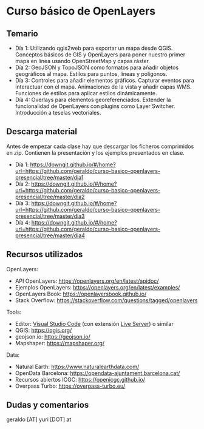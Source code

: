 # Curso básico de OpenLayers

## Temario

- Día 1: Utilizando qgis2web para exportar un mapa desde QGIS. Conceptos básicos de GIS y OpenLayers para poner nuestro primer mapa en línea usando OpenStreetMap y capas ráster.
- Día 2: GeoJSON y TopoJSON como formatos para añadir objetos geográficos al mapa. Estilos para puntos, líneas y polígonos.
- Día 3: Controles para añadir elementos gráficos. Capturar eventos para interactuar con el mapa. Animaciones de la vista y añadir capas WMS. Funciones de estilos para aplicar estilos dinámicamente.
- Día 4: Overlays para elementos georeferenciados. Extender la funcionalidad de OpenLayers con plugins como Layer Switcher. Introducción a teselas vectoriales.

## Descarga material

Antes de empezar cada clase hay que descargar los ficheros comprimidos en zip. Contienen la presentación y los ejemplos presentados en clase.

- Día 1: https://downgit.github.io/#/home?url=https://github.com/geraldo/curso-basico-openlayers-presencial/tree/master/dia1
- Día 2: https://downgit.github.io/#/home?url=https://github.com/geraldo/curso-basico-openlayers-presencial/tree/master/dia2
- Día 3: https://downgit.github.io/#/home?url=https://github.com/geraldo/curso-basico-openlayers-presencial/tree/master/dia3
- Día 4: https://downgit.github.io/#/home?url=https://github.com/geraldo/curso-basico-openlayers-presencial/tree/master/dia4

## Recursos utilizados

OpenLayers:
- API OpenLayers: https://openlayers.org/en/latest/apidoc/
- Ejemplos OpenLayers: https://openlayers.org/en/latest/examples/
- OpenLayers Book: https://openlayersbook.github.io/
- Stack Overflow: https://stackoverflow.com/questions/tagged/openlayers

Tools:
- Editor: [Visual Studio Code](https://code.visualstudio.com/download) (con extensión [Live Server](https://marketplace.visualstudio.com/items?itemName=ritwickdey.LiveServer)) o similar
- QGIS: https://qgis.org/
- geojson.io: https://geojson.io/
- Mapshaper: https://mapshaper.org/

Data:
- Natural Earth: https://www.naturalearthdata.com/
- OpenData Barcelona: https://opendata-ajuntament.barcelona.cat/
- Recursos abiertos ICGC: https://openicgc.github.io/
- Overpass Turbo: https://overpass-turbo.eu/

## Dudas y comentarios

geraldo [AT] yuri [DOT] at
